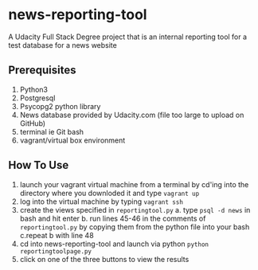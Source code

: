 # news-reporting-tool
A Udacity Full Stack Degree project that is an internal reporting tool for a test database for a news website

## Prerequisites
1. Python3
2. Postgresql
3. Psycopg2 python library
4. News database provided by Udacity.com (file too large to upload on GitHub)
5. terminal ie Git bash
6. vagrant/virtual box environment


## How To Use
1. launch your vagrant virtual machine from a terminal by cd'ing into the directory where you downloded it and type `vagrant up`
2. log into the virtual machine by typing `vagrant ssh`
3. create the views specified in `reportingtool.py` 
  a. type `psql -d news` in bash and hit enter
  b. run lines 45-46 in the comments of `reportingtool.py` by copying them from the python file into your bash
  c.repeat b with line 48
4. cd into news-reporting-tool and launch via python `python reportingtoolpage.py`
5. click on one of the three buttons to view the results
